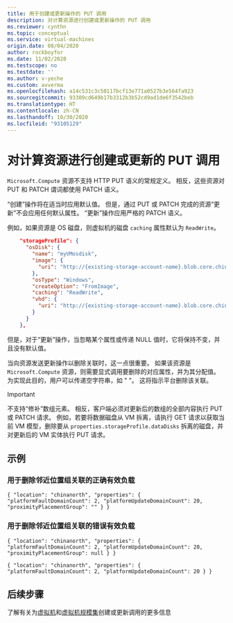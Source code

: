 ```yaml
---
title: 用于创建或更新操作的 PUT 调用
description: 对计算资源进行创建或更新操作的 PUT 调用
ms.reviewer: cynthn
ms.topic: conceptual
ms.service: virtual-machines
origin.date: 08/04/2020
author: rockboyfor
ms.date: 11/02/2020
ms.testscope: no
ms.testdate: ''
ms.author: v-yeche
ms.custom: avverma
ms.openlocfilehash: a14c531c3c50117bcf13e771a0527b3e564fa923
ms.sourcegitcommit: 93309cd649b17b3312b3b52cd9ad1de6f3542beb
ms.translationtype: HT
ms.contentlocale: zh-CN
ms.lasthandoff: 10/30/2020
ms.locfileid: "93105129"
---
```

<!--Verified Successfully-->
# <a name="put-calls-for-creation-or-updates-on-compute-resources"></a>对计算资源进行创建或更新的 PUT 调用

`Microsoft.Compute` 资源不支持 HTTP PUT 语义的常规定义。 相反，这些资源对 PUT 和 PATCH 谓词都使用 PATCH 语义。

“创建”操作将在适当时应用默认值。 但是，通过 PUT 或 PATCH 完成的资源“更新”不会应用任何默认属性。 “更新”操作应用严格的 PATCH 语义。

例如，如果资源是 OS 磁盘，则虚拟机的磁盘 `caching` 属性默认为 `ReadWrite`。

```json
    "storageProfile": {
      "osDisk": {
        "name": "myVMosdisk",
        "image": {
          "uri": "http://{existing-storage-account-name}.blob.core.chinacloudapi.cn/{existing-container-name}/{existing-generalized-os-image-blob-name}.vhd"
        },
        "osType": "Windows",
        "createOption": "FromImage",
        "caching": "ReadWrite",
        "vhd": {
          "uri": "http://{existing-storage-account-name}.blob.core.chinacloudapi.cn/{existing-container-name}/myDisk.vhd"
        }
      }
    },
```

但是，对于“更新”操作，当忽略某个属性或传递 NULL 值时，它将保持不变，并且没有默认值。

当向资源发送更新操作以删除关联时，这一点很重要。 如果该资源是 `Microsoft.Compute` 资源，则需要显式调用要删除的对应属性，并为其分配值。 为实现此目的，用户可以传递空字符串，如 " "。 这将指示平台删除该关联。

> [!IMPORTANT]
> 不支持“修补”数组元素。 相反，客户端必须对更新后的数组的全部内容执行 PUT 或 PATCH 请求。 例如，若要将数据磁盘从 VM 拆离，请执行 GET 请求以获取当前 VM 模型，删除要从 `properties.storageProfile.dataDisks` 拆离的磁盘，并对更新后的 VM 实体执行 PUT 请求。

## <a name="examples"></a>示例

### <a name="correct-payload-to-remove-a-proximity-placement-groups-association"></a>用于删除邻近位置组关联的正确有效负载

`
{ "location": "chinanorth", "properties": { "platformFaultDomainCount": 2, "platformUpdateDomainCount": 20, "proximityPlacementGroup": "" } }
`

### <a name="incorrect-payloads-to-remove-a-proximity-placement-groups-association"></a>用于删除邻近位置组关联的错误有效负载

`
{ "location": "chinanorth", "properties": { "platformFaultDomainCount": 2, "platformUpdateDomainCount": 20, "proximityPlacementGroup": null } }
`

`
{ "location": "chinanorth", "properties": { "platformFaultDomainCount": 2, "platformUpdateDomainCount": 20 } }
`

## <a name="next-steps"></a>后续步骤
了解有关为[虚拟机](https://docs.microsoft.com/rest/api/compute/virtualmachines/createorupdate)和[虚拟机规模集](https://docs.microsoft.com/rest/api/compute/virtualmachinescalesets/createorupdate)创建或更新调用的更多信息

<!-- Update_Description: update meta properties, wording update, update link -->